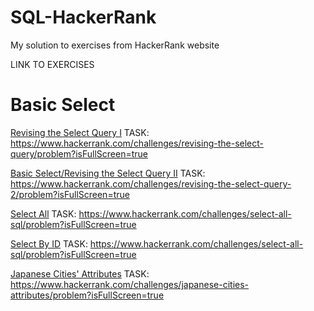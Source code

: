 # SQL-HackerRank
My solution to exercises from HackerRank website

LINK TO EXERCISES

# Basic Select
[Revising the Select Query I](<Basic Select/Revising the Select Query I.sql>)
TASK: https://www.hackerrank.com/challenges/revising-the-select-query/problem?isFullScreen=true

[Basic Select/Revising the Select Query II](<Basic Select/Revising the Select Query II.sql>)
TASK: https://www.hackerrank.com/challenges/revising-the-select-query-2/problem?isFullScreen=true

[Select All](<Basic Select/Select All.sql>)
TASK: https://www.hackerrank.com/challenges/select-all-sql/problem?isFullScreen=true

[Select By ID](<Basic Select/Select By ID.sql>)
TASK: https://www.hackerrank.com/challenges/select-all-sql/problem?isFullScreen=true

[Japanese Cities' Attributes](<Basic Select/Japanese Cities' Attributes.sql>)
TASK: https://www.hackerrank.com/challenges/japanese-cities-attributes/problem?isFullScreen=true
